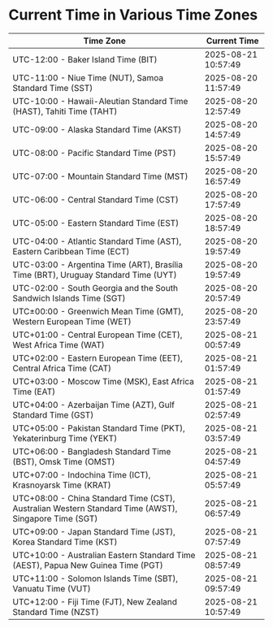 # Current Time in Various Time Zones

| Time Zone | Current Time |
|-----------|--------------|
| UTC-12:00 - Baker Island Time (BIT) | 2025-08-21 10:57:49 |
| UTC-11:00 - Niue Time (NUT), Samoa Standard Time (SST) | 2025-08-20 11:57:49 |
| UTC-10:00 - Hawaii-Aleutian Standard Time (HAST), Tahiti Time (TAHT) | 2025-08-20 12:57:49 |
| UTC-09:00 - Alaska Standard Time (AKST) | 2025-08-20 14:57:49 |
| UTC-08:00 - Pacific Standard Time (PST) | 2025-08-20 15:57:49 |
| UTC-07:00 - Mountain Standard Time (MST) | 2025-08-20 16:57:49 |
| UTC-06:00 - Central Standard Time (CST) | 2025-08-20 17:57:49 |
| UTC-05:00 - Eastern Standard Time (EST) | 2025-08-20 18:57:49 |
| UTC-04:00 - Atlantic Standard Time (AST), Eastern Caribbean Time (ECT) | 2025-08-20 19:57:49 |
| UTC-03:00 - Argentina Time (ART), Brasília Time (BRT), Uruguay Standard Time (UYT) | 2025-08-20 19:57:49 |
| UTC-02:00 - South Georgia and the South Sandwich Islands Time (SGT) | 2025-08-20 20:57:49 |
| UTC±00:00 - Greenwich Mean Time (GMT), Western European Time (WET) | 2025-08-20 23:57:49 |
| UTC+01:00 - Central European Time (CET), West Africa Time (WAT) | 2025-08-21 00:57:49 |
| UTC+02:00 - Eastern European Time (EET), Central Africa Time (CAT) | 2025-08-21 01:57:49 |
| UTC+03:00 - Moscow Time (MSK), East Africa Time (EAT) | 2025-08-21 01:57:49 |
| UTC+04:00 - Azerbaijan Time (AZT), Gulf Standard Time (GST) | 2025-08-21 02:57:49 |
| UTC+05:00 - Pakistan Standard Time (PKT), Yekaterinburg Time (YEKT) | 2025-08-21 03:57:49 |
| UTC+06:00 - Bangladesh Standard Time (BST), Omsk Time (OMST) | 2025-08-21 04:57:49 |
| UTC+07:00 - Indochina Time (ICT), Krasnoyarsk Time (KRAT) | 2025-08-21 05:57:49 |
| UTC+08:00 - China Standard Time (CST), Australian Western Standard Time (AWST), Singapore Time (SGT) | 2025-08-21 06:57:49 |
| UTC+09:00 - Japan Standard Time (JST), Korea Standard Time (KST) | 2025-08-21 07:57:49 |
| UTC+10:00 - Australian Eastern Standard Time (AEST), Papua New Guinea Time (PGT) | 2025-08-21 08:57:49 |
| UTC+11:00 - Solomon Islands Time (SBT), Vanuatu Time (VUT) | 2025-08-21 09:57:49 |
| UTC+12:00 - Fiji Time (FJT), New Zealand Standard Time (NZST) | 2025-08-21 10:57:49 |
